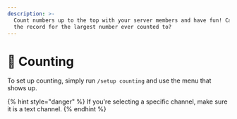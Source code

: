 ```yaml
---
description: >-
  Count numbers up to the top with your server members and have fun! Can you set
  the record for the largest number ever counted to?
---
```


# 🔢 Counting

To set up counting, simply run `/setup counting` and use the menu that shows up.

{% hint style="danger" %}
If you're selecting a specific channel, make sure it is a text channel.
{% endhint %}
